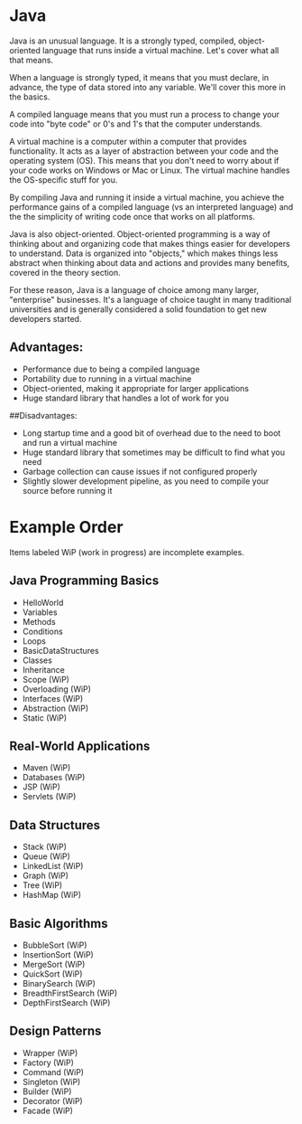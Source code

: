 # Java

Java is an unusual language. It is a strongly typed, compiled, object-oriented language that runs inside a virtual machine. Let's cover what all that means.

When a language is strongly typed, it means that you must declare, in advance, the type of data stored into any variable. We'll cover this more in the basics.

A compiled language means that you must run a process to change your code into "byte code" or 0's and 1's that the computer understands.

A virtual machine is a computer within a computer that provides functionality. It acts as a layer of abstraction between your code and the operating system (OS). This means that you don't need to worry about if your code works on Windows or Mac or Linux. The virtual machine handles the OS-specific stuff for you.

By compiling Java and running it inside a virtual machine, you achieve the performance gains of a compiled language (vs an interpreted language) and the the simplicity of writing code once that works on all platforms.

Java is also object-oriented. Object-oriented programming is a way of thinking about and organizing code that makes things easier for developers to understand. Data is organized into "objects," which makes things less abstract when thinking about data and actions and provides many benefits, covered in the theory section.

For these reason, Java is a language of choice among many larger, "enterprise" businesses. It's a language of choice taught in many traditional universities and is generally considered a solid foundation to get new developers started.

## Advantages:
* Performance due to being a compiled language
* Portability due to running in a virtual machine
* Object-oriented, making it appropriate for larger applications
* Huge standard library that handles a lot of work for you

##Disadvantages:
* Long startup time and a good bit of overhead due to the need to boot and run a virtual machine
* Huge standard library that sometimes may be difficult to find what you need
* Garbage collection can cause issues if not configured properly
* Slightly slower development pipeline, as you need to compile your source before running it

# Example Order

Items labeled WiP (work in progress) are incomplete examples.

## Java Programming Basics
* HelloWorld
* Variables
* Methods
* Conditions
* Loops
* BasicDataStructures
* Classes
* Inheritance
* Scope (WiP)
* Overloading (WiP)
* Interfaces (WiP)
* Abstraction (WiP)
* Static (WiP)

## Real-World Applications
* Maven (WiP)
* Databases (WiP)
* JSP (WiP)
* Servlets (WiP)

## Data Structures
* Stack (WiP)
* Queue (WiP)
* LinkedList (WiP)
* Graph (WiP)
* Tree (WiP)
* HashMap (WiP)

## Basic Algorithms
* BubbleSort (WiP)
* InsertionSort (WiP)
* MergeSort (WiP)
* QuickSort (WiP)
* BinarySearch (WiP)
* BreadthFirstSearch (WiP)
* DepthFirstSearch (WiP)

## Design Patterns
* Wrapper (WiP)
* Factory (WiP)
* Command (WiP)
* Singleton (WiP)
* Builder (WiP)
* Decorator (WiP)
* Facade (WiP)
